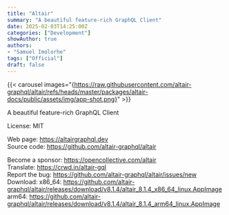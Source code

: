 ```yaml
---
title: "Altair"
summary: "A beautiful feature-rich GraphQL Client"
date: 2025-02-03T14:25:00Z
categories: ["Development"]
showAuthor: true
authors:
- "Samuel Imolorhe"
tags: ["Official"]
draft: false
---
```


{{< carousel images="{https://raw.githubusercontent.com/altair-graphql/altair/refs/heads/master/packages/altair-docs/public/assets/img/app-shot.png}" >}}

A beautiful feature-rich GraphQL Client

License: MIT

Web page: <https://altairgraphql.dev>  
Source code: <https://github.com/altair-graphql/altair>

Become a sponsor: <https://opencollective.com/altair>  
Translate: <https://crwd.in/altair-gql>  
Report the bug: <https://github.com/altair-graphql/altair/issues/new>  
Download:   x86_64: <https://github.com/altair-graphql/altair/releases/download/v8.1.4/altair_8.1.4_x86_64_linux.AppImage>  
            arm64: <https://github.com/altair-graphql/altair/releases/download/v8.1.4/altair_8.1.4_arm64_linux.AppImage>
